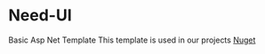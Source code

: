 # Need-UI
Basic Asp Net Template 
This template is used in our projects 
[Nuget](https://www.nuget.org/packages/Need.UI/)
